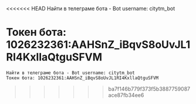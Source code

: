 <<<<<<< HEAD
 Найти в телеграме бота - Bot username: citytm_bot
 
 Токен бота: 1026232361:AAHSnZ_iBqvS8oUvJL1RI4KxllaQtguSFVM
=======
    
    Найти в телеграме бота - Bot username: citytm_bot
    Токен бота: 1026232361:AAHSnZ_iBqvS8oUvJL1RI4KxllaQtguSFVM
    
>>>>>>> ba7f146b779f373f5b3887759087ace87fb34ee6
